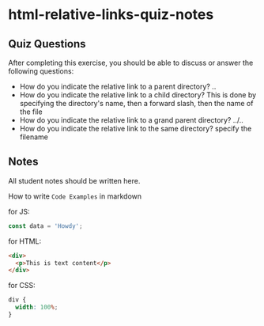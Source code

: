 # html-relative-links-quiz-notes

## Quiz Questions

After completing this exercise, you should be able to discuss or answer the following questions:

- How do you indicate the relative link to a parent directory?
  ..
- How do you indicate the relative link to a child directory?
  This is done by specifying the directory's name, then a forward slash, then the name of the file
- How do you indicate the relative link to a grand parent directory?
  ../..
- How do you indicate the relative link to the same directory?
  specify the filename

## Notes

All student notes should be written here.

How to write `Code Examples` in markdown

for JS:

```javascript
const data = 'Howdy';
```

for HTML:

```html
<div>
  <p>This is text content</p>
</div>
```

for CSS:

```css
div {
  width: 100%;
}
```
